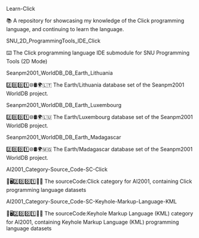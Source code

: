 
Learn-Click

📚️ A repository for showcasing my knowledge of the Click programming language, and continuing to learn the language. 

SNU_2D_ProgrammingTools_IDE_Click

⌨️ The Click programming language IDE submodule for SNU Programming Tools (2D Mode)

Seanpm2001_WorldDB_DB_Earth_Lithuania

2️⃣️0️⃣️0️⃣️1️⃣️🌐️🛢️🌍️🇱🇹️ The Earth/Lithuania database set of the Seanpm2001 WorldDB project.

Seanpm2001_WorldDB_DB_Earth_Luxembourg

2️⃣️0️⃣️0️⃣️1️⃣️🌐️🛢️🌍️🇱🇺️ The Earth/Luxembourg database set of the Seanpm2001 WorldDB project.

Seanpm2001_WorldDB_DB_Earth_Madagascar

2️⃣️0️⃣️0️⃣️1️⃣️🌐️🛢️🌍️🇲🇬️ The Earth/Madagascar database set of the Seanpm2001 WorldDB project.

AI2001_Category-Source_Code-SC-Click

🧠️🖥️2️⃣️0️⃣️0️⃣️1️⃣️💾️📜️ The sourceCode:Click category for AI2001, containing Click programming language datasets 

AI2001_Category-Source_Code-SC-Keyhole-Markup-Language-KML

🧠️🖥️2️⃣️0️⃣️0️⃣️1️⃣️💾️📜️ The sourceCode:Keyhole Markup Language (KML) category for AI2001, containing Keyhole Markup Language (KML) programming language datasets 

